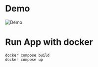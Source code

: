 # Demo

![Demo](./RealTimeDemo.gif)

# Run App with docker

```
docker compose build
docker compose up
```
